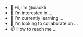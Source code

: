 - 👋 Hi, I’m @xiaokli
- 👀 I’m interested in ...
- 🌱 I’m currently learning ...
- 💞️ I’m looking to collaborate on ...
- 📫 How to reach me ...

<!---
xiaokli/xiaokli is a ✨ special ✨ repository because its `README.md` (this file) appears on your GitHub profile.
You can click the Preview link to take a look at your changes.
--->
